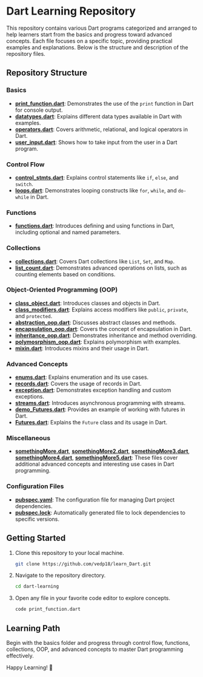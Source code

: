 # Dart Learning Repository

This repository contains various Dart programs categorized and arranged to help learners start from the basics and progress toward advanced concepts. Each file focuses on a specific topic, providing practical examples and explanations. Below is the structure and description of the repository files.

## Repository Structure

### Basics
- **[print_function.dart](https://github.com/vedp18/learn_Dart/print_function.dart)**: Demonstrates the use of the `print` function in Dart for console output.
- **[datatypes.dart](https://github.com/vedp18/learn_Dart/datatypes.dart)**: Explains different data types available in Dart with examples.
- **[operators.dart](https://github.com/vedp18/learn_Dart/operators.dart)**: Covers arithmetic, relational, and logical operators in Dart.
- **[user_input.dart](https://github.com/vedp18/learn_Dart/user_input.dart)**: Shows how to take input from the user in a Dart program.

### Control Flow
- **[control_stmts.dart](https://github.com/vedp18/learn_Dart/control_stmts.dart)**: Explains control statements like `if`, `else`, and `switch`.
- **[loops.dart](https://github.com/vedp18/learn_Dart/loops.dart)**: Demonstrates looping constructs like `for`, `while`, and `do-while` in Dart.

### Functions
- **[functions.dart](https://github.com/vedp18/learn_Dart/functions.dart)**: Introduces defining and using functions in Dart, including optional and named parameters.

### Collections
- **[collections.dart](https://github.com/vedp18/learn_Dart/collections.dart)**: Covers Dart collections like `List`, `Set`, and `Map`.
- **[list_count.dart](https://github.com/vedp18/learn_Dart/list_count.dart)**: Demonstrates advanced operations on lists, such as counting elements based on conditions.

### Object-Oriented Programming (OOP)
- **[class_object.dart](https://github.com/vedp18/learn_Dart/class_object.dart)**: Introduces classes and objects in Dart.
- **[class_modifiers.dart](https://github.com/vedp18/learn_Dart/class_modifiers.dart)**: Explains access modifiers like `public`, `private`, and `protected`.
- **[abstraction_oop.dart](https://github.com/vedp18/learn_Dart/abstraction_oop.dart)**: Discusses abstract classes and methods.
- **[encapsulation_oop.dart](https://github.com/vedp18/learn_Dart/encapsulation_oop.dart)**: Covers the concept of encapsulation in Dart.
- **[inheritance_oop.dart](https://github.com/vedp18/learn_Dart/inheritance_oop.dart)**: Demonstrates inheritance and method overriding.
- **[polymosrphism_oop.dart](https://github.com/vedp18/learn_Dart/polymosrphism_oop.dart)**: Explains polymorphism with examples.
- **[mixin.dart](https://github.com/vedp18/learn_Dart/mixin.dart)**: Introduces mixins and their usage in Dart.

### Advanced Concepts
- **[enums.dart](https://github.com/vedp18/learn_Dart/enums.dart)**: Explains enumeration and its use cases.
- **[records.dart](https://github.com/vedp18/learn_Dart/records.dart)**: Covers the usage of records in Dart.
- **[exception.dart](https://github.com/vedp18/learn_Dart/exception.dart)**: Demonstrates exception handling and custom exceptions.
- **[streams.dart](https://github.com/vedp18/learn_Dart/streams.dart)**: Introduces asynchronous programming with streams.
- **[demo_Futures.dart](https://github.com/vedp18/learn_Dart/demo_Futures.dart)**: Provides an example of working with futures in Dart.
- **[Futures.dart](https://github.com/vedp18/learn_Dart/Futures.dart)**: Explains the `Future` class and its usage in Dart.

### Miscellaneous
- **[somethingMore.dart](https://github.com/vedp18/learn_Dart/somethingMore.dart)**, **[somethingMore2.dart](https://github.com/vedp18/learn_Dart/somethingMore2.dart)**, **[somethingMore3.dart](https://github.com/vedp18/learn_Dart/somethingMore3.dart)**, **[somethingMore4.dart](https://github.com/vedp18/learn_Dart/somethingMore4.dart)**, **[somethingMore5.dart](https://github.com/vedp18/learn_Dart/somethingMore5.dart)**: These files cover additional advanced concepts and interesting use cases in Dart programming.

### Configuration Files
- **[pubspec.yaml](https://github.com/vedp18/learn_Dart/pubspec.yaml)**: The configuration file for managing Dart project dependencies.
- **[pubspec.lock](https://github.com/vedp18/learn_Dart/pubspec.lock)**: Automatically generated file to lock dependencies to specific versions.

## Getting Started
1. Clone this repository to your local machine.
   ```bash
   git clone https://github.com/vedp18/learn_Dart.git
   ```
2. Navigate to the repository directory.
   ```bash
   cd dart-learning
   ```
3. Open any file in your favorite code editor to explore concepts.
   ```bash
   code print_function.dart
   ```

## Learning Path
Begin with the basics folder and progress through control flow, functions, collections, OOP, and advanced concepts to master Dart programming effectively.

Happy Learning! 🎉

